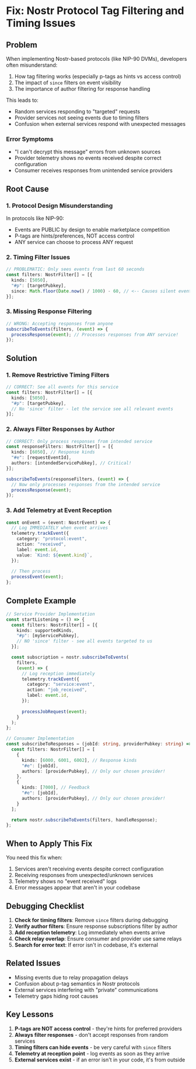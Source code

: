 # Fix: Nostr Protocol Tag Filtering and Timing Issues

## Problem

When implementing Nostr-based protocols (like NIP-90 DVMs), developers often misunderstand:
1. How tag filtering works (especially p-tags as hints vs access control)
2. The impact of `since` filters on event visibility
3. The importance of author filtering for response handling

This leads to:
- Random services responding to "targeted" requests
- Provider services not seeing events due to timing filters
- Confusion when external services respond with unexpected messages

### Error Symptoms
- "I can't decrypt this message" errors from unknown sources
- Provider telemetry shows no events received despite correct configuration
- Consumer receives responses from unintended service providers

## Root Cause

### 1. Protocol Design Misunderstanding
In protocols like NIP-90:
- Events are PUBLIC by design to enable marketplace competition
- P-tags are hints/preferences, NOT access control
- ANY service can choose to process ANY request

### 2. Timing Filter Issues
```typescript
// PROBLEMATIC: Only sees events from last 60 seconds
const filters: NostrFilter[] = [{
  kinds: [5050],
  "#p": [targetPubkey],
  since: Math.floor(Date.now() / 1000) - 60, // <-- Causes silent event loss!
}];
```

### 3. Missing Response Filtering
```typescript
// WRONG: Accepting responses from anyone
subscribeToEvents(filters, (event) => {
  processResponse(event); // Processes responses from ANY service!
});
```

## Solution

### 1. Remove Restrictive Timing Filters
```typescript
// CORRECT: See all events for this service
const filters: NostrFilter[] = [{
  kinds: [5050],
  "#p": [targetPubkey],
  // No 'since' filter - let the service see all relevant events
}];
```

### 2. Always Filter Responses by Author
```typescript
// CORRECT: Only process responses from intended service
const responseFilters: NostrFilter[] = [{
  kinds: [6050], // Response kinds
  "#e": [requestEventId],
  authors: [intendedServicePubkey], // Critical!
}];

subscribeToEvents(responseFilters, (event) => {
  // Now only processes responses from the intended service
  processResponse(event);
});
```

### 3. Add Telemetry at Event Reception
```typescript
const onEvent = (event: NostrEvent) => {
  // Log IMMEDIATELY when event arrives
  telemetry.trackEvent({
    category: "protocol:event",
    action: "received",
    label: event.id,
    value: `Kind: ${event.kind}`,
  });
  
  // Then process
  processEvent(event);
};
```

## Complete Example

```typescript
// Service Provider Implementation
const startListening = () => {
  const filters: NostrFilter[] = [{
    kinds: supportedKinds,
    "#p": [myServicePubkey],
    // NO 'since' filter - see all events targeted to us
  }];

  const subscription = nostr.subscribeToEvents(
    filters,
    (event) => {
      // Log reception immediately
      telemetry.trackEvent({
        category: "service:event",
        action: "job_received",
        label: event.id,
      });
      
      processJobRequest(event);
    }
  );
};

// Consumer Implementation
const subscribeToResponses = (jobId: string, providerPubkey: string) => {
  const filters: NostrFilter[] = [
    {
      kinds: [6000, 6001, 6002], // Response kinds
      "#e": [jobId],
      authors: [providerPubkey], // Only our chosen provider!
    },
    {
      kinds: [7000], // Feedback
      "#e": [jobId],
      authors: [providerPubkey], // Only our chosen provider!
    }
  ];

  return nostr.subscribeToEvents(filters, handleResponse);
};
```

## When to Apply This Fix

You need this fix when:
1. Services aren't receiving events despite correct configuration
2. Receiving responses from unexpected/unknown services
3. Telemetry shows no "event received" logs
4. Error messages appear that aren't in your codebase

## Debugging Checklist

1. **Check for timing filters**: Remove `since` filters during debugging
2. **Verify author filters**: Ensure response subscriptions filter by author
3. **Add reception telemetry**: Log immediately when events arrive
4. **Check relay overlap**: Ensure consumer and provider use same relays
5. **Search for error text**: If error isn't in codebase, it's external

## Related Issues

- Missing events due to relay propagation delays
- Confusion about p-tag semantics in Nostr protocols
- External services interfering with "private" communications
- Telemetry gaps hiding root causes

## Key Lessons

1. **P-tags are NOT access control** - they're hints for preferred providers
2. **Always filter responses** - don't accept responses from random services
3. **Timing filters can hide events** - be very careful with `since` filters
4. **Telemetry at reception point** - log events as soon as they arrive
5. **External services exist** - if an error isn't in your code, it's from outside